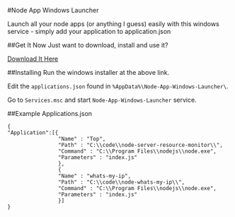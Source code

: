 #Node App Windows Launcher

Launch all your node apps (or anything I guess) easily with this windows service - simply add your application to application.json

##Get It Now
Just want to download, install and use it?

[Download It Here](http://j4m355.com/node-app-windows-launcher/)

##Installing
Run the windows installer at the above link. 

Edit the ```applications.json``` found in ```%AppData%\Node-App-Windows-Launcher\```.

Go to ```Services.msc``` and start ```Node-App-Windows-Launcher``` service. 

##Example Applications.json

    {
    "Application":[{
				    "Name" : "Top",
				    "Path" : "C:\\code\\node-server-resource-monitor\\", 
				    "Command" : "C:\\Program Files\\nodejs\\node.exe",
				    "Parameters" : "index.js"
				    },
				    {
				    "Name" : "whats-my-ip",
				    "Path" : "C:\\code\\node-whats-my-ip\\", 
				    "Command" : "C:\\Program Files\\nodejs\\node.exe",
				    "Parameters" : "index.js"
				    }]
    }






